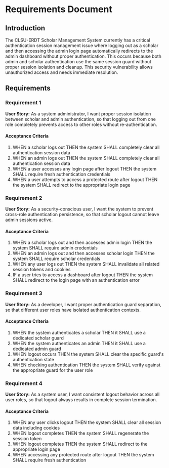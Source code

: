 # Requirements Document

## Introduction

The CLSU-ERDT Scholar Management System currently has a critical authentication session management issue where logging out as a scholar and then accessing the admin login page automatically redirects to the admin dashboard without proper authentication. This occurs because both admin and scholar authentication use the same session guard without proper session isolation and cleanup. This security vulnerability allows unauthorized access and needs immediate resolution.

## Requirements

### Requirement 1

**User Story:** As a system administrator, I want proper session isolation between scholar and admin authentication, so that logging out from one role completely prevents access to other roles without re-authentication.

#### Acceptance Criteria

1. WHEN a scholar logs out THEN the system SHALL completely clear all authentication session data
2. WHEN an admin logs out THEN the system SHALL completely clear all authentication session data  
3. WHEN a user accesses any login page after logout THEN the system SHALL require fresh authentication credentials
4. WHEN a user attempts to access a protected route after logout THEN the system SHALL redirect to the appropriate login page

### Requirement 2

**User Story:** As a security-conscious user, I want the system to prevent cross-role authentication persistence, so that scholar logout cannot leave admin sessions active.

#### Acceptance Criteria

1. WHEN a scholar logs out and then accesses admin login THEN the system SHALL require admin credentials
2. WHEN an admin logs out and then accesses scholar login THEN the system SHALL require scholar credentials
3. WHEN any user logs out THEN the system SHALL invalidate all related session tokens and cookies
4. IF a user tries to access a dashboard after logout THEN the system SHALL redirect to the login page with an authentication error

### Requirement 3

**User Story:** As a developer, I want proper authentication guard separation, so that different user roles have isolated authentication contexts.

#### Acceptance Criteria

1. WHEN the system authenticates a scholar THEN it SHALL use a dedicated scholar guard
2. WHEN the system authenticates an admin THEN it SHALL use a dedicated admin guard  
3. WHEN logout occurs THEN the system SHALL clear the specific guard's authentication state
4. WHEN checking authentication THEN the system SHALL verify against the appropriate guard for the user role

### Requirement 4

**User Story:** As a system user, I want consistent logout behavior across all user roles, so that logout always results in complete session termination.

#### Acceptance Criteria

1. WHEN any user clicks logout THEN the system SHALL clear all session data including cookies
2. WHEN logout completes THEN the system SHALL regenerate the session token
3. WHEN logout completes THEN the system SHALL redirect to the appropriate login page
4. WHEN accessing any protected route after logout THEN the system SHALL require fresh authentication